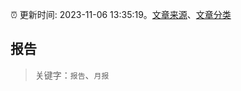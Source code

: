 :alarm_clock: 更新时间: 2023-11-06 13:35:19。[文章来源](/README.md)、[文章分类](/TAGS.md)

## 报告


> 关键字：`报告`、`月报`



